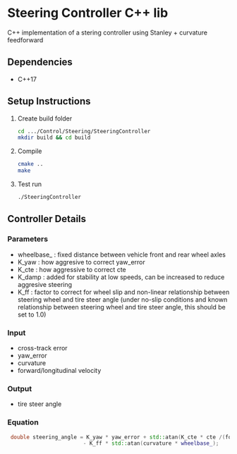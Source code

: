 # Steering Controller C++ lib

C++ implementation of a stering controller using Stanley + curvature feedforward

## Dependencies
- C++17

## Setup Instructions
1. Create build folder
   ```sh
   cd .../Control/Steering/SteeringController
   mkdir build && cd build
2. Compile
    ```sh
    cmake ..
    make
3. Test run
    ```sh
    ./SteeringController
   ```

## Controller Details

### Parameters
   - wheelbase_ : fixed distance between vehicle front and rear wheel axles
   - K_yaw      : how aggresive to correct yaw_error
   - K_cte      : how aggressive to correct cte
   - K_damp     : added for stability at low speeds, can be increased to reduce aggresive steering
   - K_ff       : factor to correct for wheel slip and non-linear relationship between steering wheel and tire steer angle (under no-slip conditions and known relationship between steering wheel and tire steer angle, this should be set to 1.0)
### Input       
- cross-track error
- yaw_error
- curvature
- forward/longitudinal velocity

### Output
- tire steer angle

### Equation
```cpp
 double steering_angle = K_yaw * yaw_error + std::atan(K_cte * cte /(forward_velocity + K_damp)) 
                        - K_ff * std::atan(curvature * wheelbase_);
```


